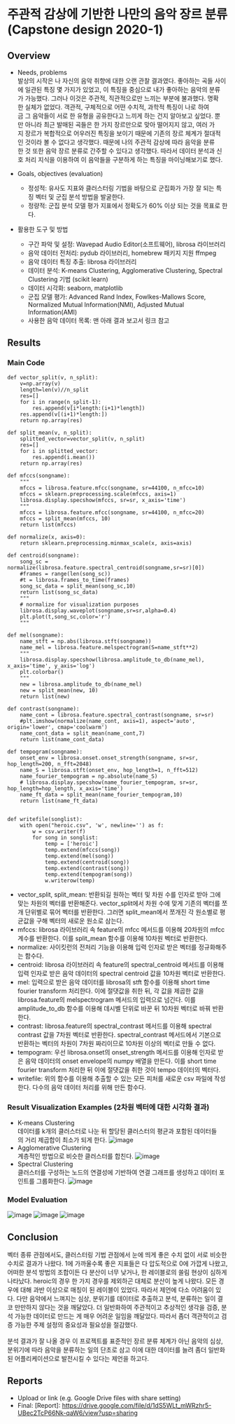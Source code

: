 # 주관적 감상에 기반한 나만의 음악 장르 분류 (Capstone design 2020-1)

## Overview
* Needs, problems<br>
발상의 시작은 나 자신의 음악 취향에 대한 오랜 관찰 결과였다. 좋아하는 곡들 사이에 일관된 특징 몇 가지가 있었고, 이 특징을 중심으로 내가 좋아하는 음악의 분류가 가능했다. 그러나 이것은 주관적, 직관적으로만 느끼는 부분에 불과했다. 명확한 실체가 없었다. 객관적, 구체적으로 어떤 수치적, 과학적 특징이 나로 하여금 그 음악들이 서로 한 유형을 공유한다고 느끼게 하는 건지 알아보고 싶었다.
뿐만 아니라 최근 발매된 곡들은 한 가지 장르만으로 맞아 떨어지지 않고, 여러 가지 장르가 복합적으로 어우러진 특징을 보이기 때문에 기존의 장르 체계가 절대적인 것이라 볼 수 없다고 생각했다. 때문에 나의 주관적 감상에 따라 음악을 분류한 것 또한 음악 장르 분류로 간주할 수 있다고 생각했다. 따라서 데이터 분석과 신호 처리 지식을 이용하여 이 음악들을 구분하게 하는 특징을 마이닝해보기로 했다.

* Goals, objectives (evaluation)
    - 정성적: 유사도 지표와 클러스터링 기법을 바탕으로 군집화가 가장 잘 되는 특징 벡터 및 군집 분석 방법을 발굴한다.
    - 정량적: 군집 분석 모델 평가 지표에서 정확도가 60% 이상 되는 것을 목표로 한다.

* 활용한 도구 및 방법
    - 구간 파악 및 설정: Wavepad Audio Editor(소프트웨어), librosa 라이브러리
    - 음악 데이터 전처리: pydub 라이브러리, homebrew 패키지 지원 ffmpeg
    - 음악 데이터 특징 추출: librosa 라이브러리
    - 데이터 분석: K-means Clustering, Agglomerative Clustering, Spectral Clustering 기법 (scikit learn)
    - 데이터 시각화: seaborn, matplotlib
    - 군집 모델 평가: Advanced Rand Index, Fowlkes-Mallows Score, Normalized Mutual Information(NMI), Adjusted Mutual Information(AMI)
    - 사용한 음악 데이터 목록: 맨 아래 결과 보고서 링크 참고

## Results
### Main Code
```
def vector_split(v, n_split):
    v=np.array(v)
    length=len(v)//n_split
    res=[]
    for i in range(n_split-1):
        res.append(v[i*length:(i+1)*length])
    res.append(v[(i+1)*length:])
    return np.array(res)

def split_mean(v, n_split):
    splitted_vector=vector_split(v, n_split)
    res=[]
    for i in splitted_vector:
        res.append(i.mean())
    return np.array(res)

def mfccs(songname):
    """
    mfccs = librosa.feature.mfcc(songname, sr=44100, n_mfcc=10)
    mfccs = sklearn.preprocessing.scale(mfccs, axis=1)
    librosa.display.specshow(mfccs, sr=sr, x_axis='time')
    """
    mfccs = librosa.feature.mfcc(songname, sr=44100, n_mfcc=20)
    mfccs = split_mean(mfccs, 10)
    return list(mfccs)

def normalize(x, axis=0):
    return sklearn.preprocessing.minmax_scale(x, axis=axis)

def centroid(songname):
    song_sc = normalize(librosa.feature.spectral_centroid(songname,sr=sr)[0])
    #frames = range(len(song_sc))
    #t = librosa.frames_to_time(frames)
    song_sc_data = split_mean(song_sc,10)
    return list(song_sc_data)
    """
    # normalize for visualization purposes
    librosa.display.waveplot(songname,sr=sr,alpha=0.4)
    plt.plot(t,song_sc,color='r')
    """

def mel(songname):
    name_stft = np.abs(librosa.stft(songname))
    name_mel = librosa.feature.melspectrogram(S=name_stft**2)
    """
    librosa.display.specshow(librosa.amplitude_to_db(name_mel), x_axis='time', y_axis='log')
    plt.colorbar()
    """
    new = librosa.amplitude_to_db(name_mel)
    new = split_mean(new, 10)
    return list(new)

def contrast(songname):
    name_cont = librosa.feature.spectral_contrast(songname, sr=sr)
    #plt.imshow(normalize(name_cont, axis=1), aspect='auto', origin='lower', cmap='coolwarm')
    name_cont_data = split_mean(name_cont,7)
    return list(name_cont_data)

def tempogram(songname):
    onset_env = librosa.onset.onset_strength(songname, sr=sr, hop_length=200, n_fft=2048)
    name_S = librosa.stft(onset_env, hop_length=1, n_fft=512)
    name_fourier_tempogram = np.absolute(name_S)
    # librosa.display.specshow(name_fourier_tempogram, sr=sr, hop_length=hop_length, x_axis='time')
    name_ft_data = split_mean(name_fourier_tempogram,10)
    return list(name_ft_data)


def writefile(songlist):
    with open("heroic.csv", 'w', newline='') as f:
        w = csv.writer(f)
        for song in songlist:
            temp = ['heroic']
            temp.extend(mfccs(song))
            temp.extend(mel(song))
            temp.extend(centroid(song))
            temp.extend(contrast(song))
            temp.extend(tempogram(song))
            w.writerow(temp)
```
- vector_split, split_mean: 반환되길 원하는 벡터 및 차원 수를 인자로 받아 그에 맞는 차원의 벡터를 반환해준다. vector_split에서 차원 수에 맞게 기존의 벡터를 쪼개 단위별로 묶어 벡터를 반환한다. 그러면 split_mean에서 쪼개진 각 원소별로 평균값을 구해 벡터의 새로운 원소로 삼는다.
- mfccs: librosa 라이브러리 속 feature의 mfcc 메서드를 이용해 20차원의 mfcc 계수를 반환한다. 이를 split_mean 함수를 이용해 10차원 벡터로 반환한다.
- normalize: 사이킷런의 전처리 기능을 이용해 입력 인자로 받은 벡터를 정규화해주는 함수다.
- centroid: librosa 라이브러리 속 feature의 spectral_centroid 메서드를 이용해 입력 인자로 받은 음악 데이터의 spectral centroid 값을 10차원 벡터로 반환한다.
- mel: 입력으로 받은 음악 데이터를 librosa의 stft 함수를 이용해 short time fourier transform 처리한다. 이에 절댓값을 취한 뒤, 각 값을 제곱한 값을 librosa.feature의 melspectrogram 메서드의 입력으로 넘긴다. 이를 amplitude_to_db 함수를 이용해 데시벨 단위로 바꾼 뒤 10차원 벡터로 바꿔 반환한다.
- contrast: librosa.feature의 spectral_contrast 메서드를 이용해 spectral contrast 값을 7차원 벡터로 반환한다. spectral_contrast 메서드에서 기본으로 반환하는 벡터의 차원이 7차원 짜리이므로 10차원 이상의 벡터로 만들 수 없다.
- tempogram: 우선 librosa.onset의 onset_strength 메서드를 이용해 인자로 받은 음악 데이터의 onset envelope의 numpy 배열을 만든다. 이를 short time fourier transform 처리한 뒤 이에 절댓값을 취한 것이 tempo 데이터의 벡터다.
- writefile: 위의 함수를 이용해 추출할 수 있는 모든 피처를 새로운 csv 파일에 작성한다. 다수의 음악 데이터 처리를 위해 만든 함수다.<br>
### Result Visualization Examples (2차원 벡터에 대한 시각화 결과)
- K-means Clustering<br>
데이터를 k개의 클러스터로 나눈 뒤 할당된 클러스터의 평균과 포함된 데이터들의 거리 제곱합이 최소가 되게 한다.
![image](https://user-images.githubusercontent.com/48075848/86555583-bb2efe80-bf8b-11ea-8fc0-c37a23631858.png)
- Agglomerative Clustering<br>
계층적인 방법으로 비슷한 클러스터를 합친다.
![image](https://user-images.githubusercontent.com/48075848/86555604-ca15b100-bf8b-11ea-881a-b5d410ae91ef.png)
- Spectral Clustering<br>
클러스터를 구성하는 노드의 연결성에 기반하여 연결 그래프를 생성하고 데이터 포인트를 그룹화한다.
![image](https://user-images.githubusercontent.com/48075848/86555665-f5989b80-bf8b-11ea-879f-5f13735ef1f1.png)
### Model Evaluation
![image](https://user-images.githubusercontent.com/48075848/86529264-4fe12000-beea-11ea-8771-a03fe40d5b45.png)
![image](https://user-images.githubusercontent.com/48075848/86529266-5c657880-beea-11ea-9486-e0d4a1118882.png)
![image](https://user-images.githubusercontent.com/48075848/86529275-6d15ee80-beea-11ea-9f35-b1d28cf9334b.png)


## Conclusion
벡터 종류 관점에서도, 클러스터링 기법 관점에서 눈에 띄게 좋은 수치 없이 서로 비슷한 수치로 결과가 나왔다. 1에 가까울수록 좋은 지표들은 다 압도적으로 0에 가깝게 나왔고, 어떠한 분석 방법의 조합이든 다 분산이 너무 낮거나, 한 레이블로의 쏠림 현상이 심하게 나타났다. heroic의 경우 한 가지 경우를 제외하곤 대체로 분산이 높게 나왔다. 모든 경우에 대해 과반 이상으로 매칭이 된 레이블이 있었다.
따라서 제언에 다소 어려움이 있다. 다만 음악에서 느껴지는 심상, 분위기를 데이터로 추출하고 분석, 분류하는 일이 결코 만만하지 않다는 것을 깨달았다. 더 일반화하여 주관적이고 추상적인 생각을 검증, 분석 가능한 데이터로 만드는 게 매우 어려운 일임을 깨달았다. 따라서 좀더 객관적이고 검증 가능한 주제 설정의 중요성과 필요성을 절감했다.
<br><br>
분석 결과가 잘 나올 경우 이 프로젝트를 표준적인 장르 분류 체계가 아닌 음악의 심상, 분위기에 따라 음악을 분류하는 일의 단초로 삼고 이에 대한 데이터를 늘려 좀더 일반화된 어플리케이션으로 발전시킬 수 있다는 제언을 하고다.

## Reports
* Upload or link (e.g. Google Drive files with share setting)
* Final: [Report]: https://drive.google.com/file/d/1dS5WLt_mWRzhr5-UBec2TcP66Nk-qaW6/view?usp=sharing
